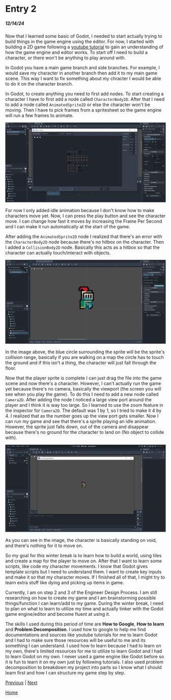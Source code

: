 # Entry 2
##### 12/14/24

Now that I learned some basic of Godot, I needed to start actually trying to build things in the game engine using the editor. For now, I started with building a 2D game following a [youtube tutorial](https://www.youtube.com/watch?v=LOhfqjmasi0) to gain an understanding of how the game engine and editor works. To start off I need to build a character, or there won't be anything to play around with.

In Godot you have a main game branch and side branches. For example, I would save my character in another branch then add it to my main game scene. This way I want to fix something about my chracter I would be able to do it on the character branch.

In Godot, to create anything you need to first add nodes. To start creating a character I have to first add a node called `CharacterBody2D`. After that I need to add a node called `AnimatedSprite2D` or else the character won't be moving. Then I have to pick frames from a spritesheet so the game engine will run a few frames to animate.

![Adding frames from a sprite sheet in Godot](../tool/sprite-sheet.png)

For now I only added idle animation because I don't know how to make characters move yet. Now, I can press the play button and see the character move. I can change how fast it moves by increasing the Frame Per Second and I can make it run automatically at the start of the game.

After adding the `AnimatedSprite2D` node I realized that there's an error with the `CharacterBody2D` node because there's no hitbox on the character. Then I added a `CollisionBody2D` node. Basically this acts as a hitbox so that the character can actually touch/interact with objects.

![CollsionBody2D exmaple](../tool/godot-collisionshape2D.png)

In the image above, the blue circle surrounding the sprite will be the sprite's collision range, basically if you are walking on a map the circle has to touch the ground and if this isn't a thing, the character will just fall through the floor.

Now that the player sprite is complete I can just drag the file into the game scene and now there's a character. However, I can't actually run the game yet because there's no camera, basically the viewport (the screen you will see when you play the game). To do this I need to add a new node called `Camera2D`. After adding the node I noticed a large view port around the player and I think it is way too large. So I learned to use the zoom feature in the inspector for `Camera2D`. The default was 1 by 1, so I tried to make it 4 by 4. I realized that as the number goes up the view port gets smaller. Now I can run my game and see that there's a sprite playing an idle animation. However, the sprite just falls down, out of the camera and disappear because there's no ground for the character to land on (No object to collide with).

![Image of the game, a sprite standing still](../tool/sprite-standing-still.png)

As you can see in the image, the character is basically standing on void, and there's nothing for it to move on.

So my goal for this winter break is to learn how to build a world, using tiles and create a map for the player to move on. After that I want to learn some scripts, like code my character movements. I know that Godot gives template scripts but I need to understand them. I want to create key inputs and make it so that my character moves. If I finished all of that, I might try to learn extra stuff like dying and picking up items in game.

Currently, I am on step 2 and 3 of the Engineer Design Process. I am still researching on how to create my game and I am brainstorming possible things/function I can learn/add to my game. During the winter break, I need to plan on what to learn to utilize my time and actually tinker with the Godot game engine/editor and become fluent at using it.

The skills I used during this period of time are **How to Google**, **How to learn** and **Problem Decomposition**. I used how to google to help me find documentations and sources like youtube tutorials for me to learn Godot and I had to make sure those resources will be useful to me and its something I can understand. I used how to learn because I had to learn on my own, there's limited resources for me to utilize to learn Godot and I had to learn Godot on my own. I never used a game engine like Godot before so it is fun to learn it on my own just by following tutorials. I also used problem decomposition to breakdown my project into parts so I know what I should learn first and how I can structure my game step by step.

[Previous](entry01.md) | [Next](entry03.md)

[Home](../README.md)